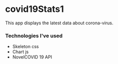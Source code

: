 # covid19Stats1
This app displays the latest data about corona-virus. 
<h3>Technologies I've used</h3>
<ul>
  <li>Skeleton css</li>
  <li>Chart js</li>
  <li>NovelCOVID 19 API</li>
</ul>
